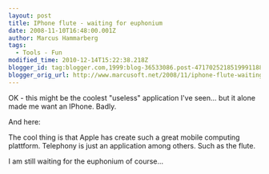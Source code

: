 ```yaml
---
layout: post
title: IPhone flute - waiting for euphonium
date: 2008-11-10T16:48:00.001Z
author: Marcus Hammarberg
tags:
  - Tools - Fun
modified_time: 2010-12-14T15:22:38.218Z
blogger_id: tag:blogger.com,1999:blog-36533086.post-4717025218519991188
blogger_orig_url: http://www.marcusoft.net/2008/11/iphone-flute-waiting-for-euphonium.html
---
```




OK - this might be the coolest "useless" application I've seen... but it
alone made me want an IPhone. Badly.

<div
id="scid:5737277B-5D6D-4f48-ABFC-DD9C333F4C5D:d72539c6-c629-48be-a14e-7c2ea21293b4"
class="wlWriterSmartContent"
style="padding-right: 0px; display: inline; padding-left: 0px; padding-bottom: 0px; margin: 0px; padding-top: 0px">
</div>

And here:

<div
id="scid:5737277B-5D6D-4f48-ABFC-DD9C333F4C5D:f865f4a9-bb97-4de3-8731-84acf0f42bab"
class="wlWriterSmartContent"
style="padding-right: 0px; display: inline; padding-left: 0px; padding-bottom: 0px; margin: 0px; padding-top: 0px">
</div>

The cool thing is that Apple has create such a great mobile computing
plattform. Telephony is just an application among others. Such as the
flute.

I am still waiting for the euphonium of course...
